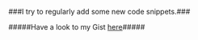 ###I try to regularly add some new code snippets.###

#####Have a look to my Gist [here](https://gist.github.com/mehdi-farsi)#####
